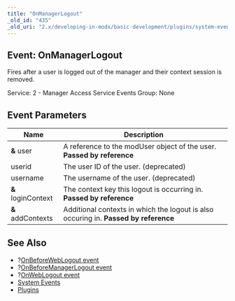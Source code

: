 ```yaml
---
title: "OnManagerLogout"
_old_id: "435"
_old_uri: "2.x/developing-in-modx/basic-development/plugins/system-events/onmanagerlogout"
---
```


## Event: OnManagerLogout

Fires after a user is logged out of the manager and their context session is removed.

Service: 2 - Manager Access Service Events 
Group: None

## Event Parameters

| Name | Description |
|------|-------------|
| **&** user | A reference to the modUser object of the user. **Passed by reference** |
| userid | The user ID of the user. (deprecated) |
| username | The username of the user. (deprecated) |
| **&** loginContext | The context key this logout is occurring in. **Passed by reference** |
| **&** addContexts | Additional contexts in which the logout is also occuring in. **Passed by reference** |

## See Also

- ?[OnBeforeWebLogout event](developing-in-modx/basic-development/plugins/system-events/onbeforeweblogout "OnBeforeWebLogout")
- ?[OnBeforeManagerLogout event](developing-in-modx/basic-development/plugins/system-events/onbeforemanagerlogout "OnBeforeManagerLogout")
- ?[OnWebLogout event](developing-in-modx/basic-development/plugins/system-events/onweblogout "OnWebLogout")
- [System Events](developing-in-modx/basic-development/plugins/system-events "System Events")
- [Plugins](developing-in-modx/basic-development/plugins "Plugins")